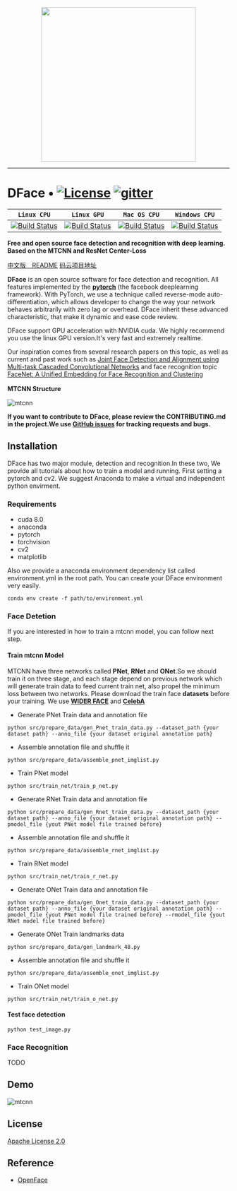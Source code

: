 <div align=center>
<a href="http://dface.io" target="_blank"><img src="http://pic.dface.io/dfacelogoblue.png" width="350"></a>
</div>

-----------------
# DFace • [![License](http://pic.dface.io/apache2.svg)](https://opensource.org/licenses/Apache-2.0) [![gitter](http://pic.dface.io/gitee.svg)](https://gitter.im/cmusatyalab/DFace)


| **`Linux CPU`** | **`Linux GPU`** | **`Mac OS CPU`** | **`Windows CPU`** |
|-----------------|---------------------|------------------|-------------------|
| [![Build Status](http://pic.dface.io/pass.svg)](http://pic.dface.io/pass.svg) | [![Build Status](http://pic.dface.io/pass.svg)](http://pic.dface.io/pass.svg) | [![Build Status](http://pic.dface.io/pass.svg)](http://pic.dface.io/pass.svg) | [![Build Status](http://pic.dface.io/pass.svg)](http://pic.dface.io/pass.svg) |


**Free and open source face detection and recognition with
deep learning. Based on the MTCNN and ResNet Center-Loss**

[中文版　README](https://github.com/kuaikuaikim/DFace/blob/master/README_zh.md)
[码云项目地址](https://gitee.com/kuaikuaikim/dface)


**DFace** is an open source software for face detection and recognition. All features implemented by the **[pytorch](https://github.com/pytorch/pytorch)** (the facebook deeplearning framework). With PyTorch, we use a technique called reverse-mode auto-differentiation, which allows developer to change the way your network behaves arbitrarily with zero lag or overhead.
DFace inherit these advanced characteristic, that make it dynamic and ease code review.

DFace support GPU acceleration with NVIDIA cuda. We highly recommend you use the linux GPU version.It's very fast and extremely realtime.

Our inspiration comes from several research papers on this topic, as well as current and past work such as [Joint Face Detection and Alignment using Multi-task Cascaded Convolutional Networks](https://arxiv.org/abs/1604.02878) and face recognition topic [FaceNet: A Unified Embedding for Face Recognition and Clustering](https://arxiv.org/abs/1503.03832)

**MTCNN Structure**　　

![mtcnn](http://pic.dface.io/mtcnn.png)

**If you want to contribute to DFace, please review the CONTRIBUTING.md in the project.We use [GitHub issues](https://github.com/DFace/DFace/issues) for
tracking requests and bugs.**

## Installation

DFace has two major module, detection and recognition.In these two, We provide all tutorials about how to train a model and running.
First setting a pytorch and cv2. We suggest Anaconda to make a virtual and independent python envirment.

### Requirements
* cuda 8.0
* anaconda
* pytorch
* torchvision
* cv2
* matplotlib

Also we provide a anaconda environment dependency list called environment.yml in the root path. 
You can create your DFace environment very easily.
```shell
conda env create -f path/to/environment.yml
```

### Face Detetion

If you are interested in how to train a mtcnn model, you can follow next step.

#### Train mtcnn Model
MTCNN have three networks called **PNet**, **RNet** and **ONet**.So we should train it on three stage, and each stage depend on previous network which will generate train data to feed current train net, also propel the minimum loss between two networks.
Please download the train face **datasets** before your training. We use **[WIDER FACE](http://mmlab.ie.cuhk.edu.hk/projects/WIDERFace/)** and **[CelebA](http://mmlab.ie.cuhk.edu.hk/projects/CelebA.html)**


* Generate PNet Train data and annotation file

```shell
python src/prepare_data/gen_Pnet_train_data.py --dataset_path {your dataset path} --anno_file {your dataset original annotation path}
```
* Assemble annotation file and shuffle it

```shell
python src/prepare_data/assemble_pnet_imglist.py
```

* Train PNet model


```shell
python src/train_net/train_p_net.py
```
* Generate RNet Train data and annotation file

```shell
python src/prepare_data/gen_Rnet_train_data.py --dataset_path {your dataset path} --anno_file {your dataset original annotation path} --pmodel_file {yout PNet model file trained before}
```
* Assemble annotation file and shuffle it

```shell
python src/prepare_data/assemble_rnet_imglist.py
```

* Train RNet model

```shell
python src/train_net/train_r_net.py
```

* Generate ONet Train data and annotation file

```shell
python src/prepare_data/gen_Onet_train_data.py --dataset_path {your dataset path} --anno_file {your dataset original annotation path} --pmodel_file {yout PNet model file trained before} --rmodel_file {yout RNet model file trained before}
```

* Generate ONet Train landmarks data

```shell
python src/prepare_data/gen_landmark_48.py
```

* Assemble annotation file and shuffle it

```shell
python src/prepare_data/assemble_onet_imglist.py
```

* Train ONet model

```shell
python src/train_net/train_o_net.py
```

#### Test face detection
```shell
python test_image.py
```    

### Face Recognition  

TODO  


## Demo  

![mtcnn](http://pic.dface.io/figure_2.png)  


## License

[Apache License 2.0](LICENSE)


## Reference

* [OpenFace](https://github.com/cmusatyalab/openface)
